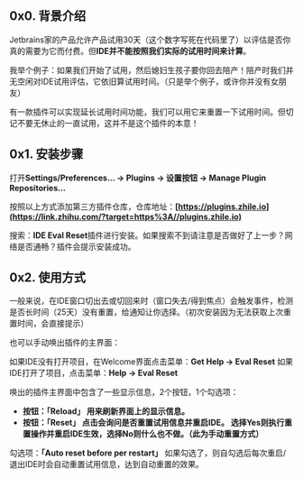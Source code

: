 ## **0x0. 背景介绍**

Jetbrains家的产品允许产品试用30天（这个数字写死在代码里了）以评估是否你真的需要为它而付费。但**IDE并不能按照我们实际的试用时间来计算**。

我举个例子：如果我们开始了试用，然后媳妇生孩子要你回去陪产！陪产时我们并无空闲对IDE试用评估，它依旧算试用时间。（只是举个例子，或许你并没有女朋友）

有一款插件可以实现延长试用时间功能，我们可以用它来重置一下试用时间。但切记不要无休止的一直试用，这并不是这个插件的本意！

## **0x1. 安装步骤**

打开**Settings/Preferences... -> Plugins -> 设置按钮 -> Manage Plugin Repositories...**

按照以上方式添加第三方插件仓库，仓库地址：**[https://plugins.zhile.io](https://link.zhihu.com/?target=https%3A//plugins.zhile.io)**

搜索：**IDE Eval Reset**插件进行安装。如果搜索不到请注意是否做好了上一步？网络是否通畅？插件会提示安装成功。

## **0x2. 使用方式**

一般来说，在IDE窗口切出去或切回来时（窗口失去/得到焦点）会触发事件，检测是否长时间（25天）没有重置，给通知让你选择。（初次安装因为无法获取上次重置时间，会直接提示）

也可以手动唤出插件的主界面：

如果IDE没有打开项目，在Welcome界面点击菜单：**Get Help -> Eval Reset** 如果IDE打开了项目，点击菜单：**Help -> Eval Reset**

唤出的插件主界面中包含了一些显示信息，2个按钮，1个勾选项：

- **按钮：「Reload」 用来刷新界面上的显示信息。**
- **按钮：「Reset」 点击会询问是否重置试用信息并重启IDE。 选择Yes则执行重置操作并重启IDE生效，选择No则什么也不做。（此为手动重置方式）**

勾选项：**「Auto reset before per restart」** 如果勾选了，则自勾选后每次重启/退出IDE时会自动重置试用信息，达到自动重置的效果。